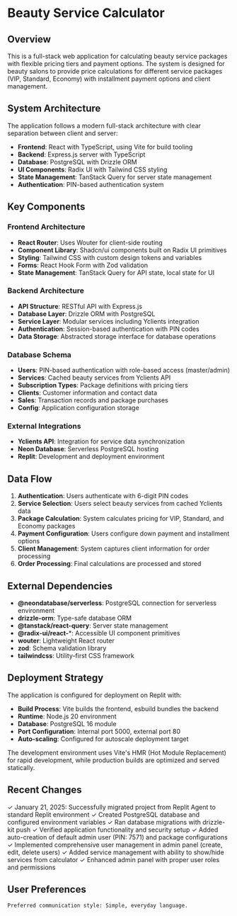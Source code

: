 # Beauty Service Calculator

## Overview

This is a full-stack web application for calculating beauty service packages with flexible pricing tiers and payment options. The system is designed for beauty salons to provide price calculations for different service packages (VIP, Standard, Economy) with installment payment options and client management.

## System Architecture

The application follows a modern full-stack architecture with clear separation between client and server:

- **Frontend**: React with TypeScript, using Vite for build tooling
- **Backend**: Express.js server with TypeScript
- **Database**: PostgreSQL with Drizzle ORM
- **UI Components**: Radix UI with Tailwind CSS styling
- **State Management**: TanStack Query for server state management
- **Authentication**: PIN-based authentication system

## Key Components

### Frontend Architecture
- **React Router**: Uses Wouter for client-side routing
- **Component Library**: Shadcn/ui components built on Radix UI primitives
- **Styling**: Tailwind CSS with custom design tokens and variables
- **Forms**: React Hook Form with Zod validation
- **State Management**: TanStack Query for API state, local state for UI

### Backend Architecture
- **API Structure**: RESTful API with Express.js
- **Database Layer**: Drizzle ORM with PostgreSQL
- **Service Layer**: Modular services including Yclients integration
- **Authentication**: Session-based authentication with PIN codes
- **Data Storage**: Abstracted storage interface for database operations

### Database Schema
- **Users**: PIN-based authentication with role-based access (master/admin)
- **Services**: Cached beauty services from Yclients API
- **Subscription Types**: Package definitions with pricing tiers
- **Clients**: Customer information and contact data
- **Sales**: Transaction records and package purchases
- **Config**: Application configuration storage

### External Integrations
- **Yclients API**: Integration for service data synchronization
- **Neon Database**: Serverless PostgreSQL hosting
- **Replit**: Development and deployment environment

## Data Flow

1. **Authentication**: Users authenticate with 6-digit PIN codes
2. **Service Selection**: Users select beauty services from cached Yclients data
3. **Package Calculation**: System calculates pricing for VIP, Standard, and Economy packages
4. **Payment Configuration**: Users configure down payment and installment options
5. **Client Management**: System captures client information for order processing
6. **Order Processing**: Final calculations are processed and stored

## External Dependencies

- **@neondatabase/serverless**: PostgreSQL connection for serverless environment
- **drizzle-orm**: Type-safe database ORM
- **@tanstack/react-query**: Server state management
- **@radix-ui/react-***: Accessible UI component primitives
- **wouter**: Lightweight React router
- **zod**: Schema validation library
- **tailwindcss**: Utility-first CSS framework

## Deployment Strategy

The application is configured for deployment on Replit with:
- **Build Process**: Vite builds the frontend, esbuild bundles the backend
- **Runtime**: Node.js 20 environment
- **Database**: PostgreSQL 16 module
- **Port Configuration**: Internal port 5000, external port 80
- **Auto-scaling**: Configured for autoscale deployment target

The development environment uses Vite's HMR (Hot Module Replacement) for rapid development, while production builds are optimized and served statically.

## Recent Changes

✓ January 21, 2025: Successfully migrated project from Replit Agent to standard Replit environment
✓ Created PostgreSQL database and configured environment variables
✓ Ran database migrations with drizzle-kit push
✓ Verified application functionality and security setup
✓ Added auto-creation of default admin user (PIN: 7571) and package configurations
✓ Implemented comprehensive user management in admin panel (create, edit, delete users)
✓ Added service management with ability to show/hide services from calculator
✓ Enhanced admin panel with proper user roles and permissions

## User Preferences

```
Preferred communication style: Simple, everyday language.
```
